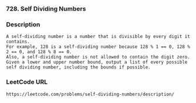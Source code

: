### 728. Self Dividing Numbers
 
### Description
    A self-dividing number is a number that is divisible by every digit it contains.
    For example, 128 is a self-dividing number because 128 % 1 == 0, 128 % 2 == 0, and 128 % 8 == 0.
    Also, a self-dividing number is not allowed to contain the digit zero.
    Given a lower and upper number bound, output a list of every possible self dividing number, including the bounds if possible.
    
 

### LeetCode URL
    https://leetcode.com/problems/self-dividing-numbers/description/